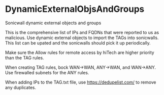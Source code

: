 # DynamicExternalObjsAndGroups
Sonicwall dynamic external objects and groups

This is the comprehensive list of IPs and FQDNs that were reported to us as malicious. Use dynamic external objects to import the TAGs into sonicwalls. This list can be upated and the sonicwalls should pick it up periodically.

Make sure the Allow rules for remote access by hiTech are higher priority than the TAG rules.

When creating TAG rules, bock WAN->WAN, ANY->WAN, and WAN->ANY. Use firewalled subnets for the ANY rules.

When adding IPs to the TAG.txt file, use https://dedupelist.com/ to remove any duplicates.
